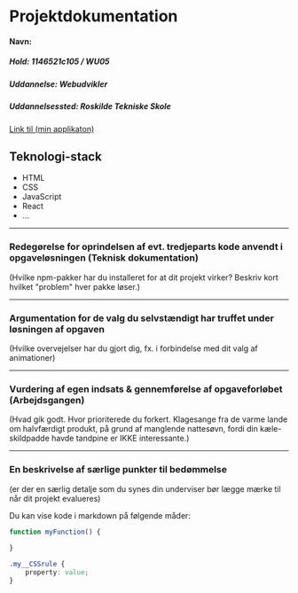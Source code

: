 # Projektdokumentation

#### Navn:

##### Hold: 1146521c105 / WU05

##### Uddannelse: Webudvikler

##### Uddannelsessted: Roskilde Tekniske Skole

[Link til (min applikaton)](http://nogether.netlify.com/)


## Teknologi-stack

-   HTML
-   CSS
-   JavaScript
-   React
-   ...

---



### Redegørelse for oprindelsen af evt. tredjeparts kode anvendt i opgaveløsningen (Teknisk dokumentation)

(Hvilke npm-pakker har du installeret for at dit projekt virker? Beskriv kort hvilket "problem" hver pakke løser.)

---

### Argumentation for de valg du selvstændigt har truffet under løsningen af opgaven

(Hvilke overvejelser har du gjort dig, fx. i forbindelse med dit valg af animationer)

---
### Vurdering af egen indsats & gennemførelse af opgaveforløbet (Arbejdsgangen)

(Hvad gik godt. Hvor prioriterede du forkert. Klagesange fra de varme lande om halvfærdigt produkt, på grund af manglende nattesøvn, fordi din kæle-skildpadde havde tandpine er IKKE interessante.)

---
### En beskrivelse af særlige punkter til bedømmelse

(er der en særlig detalje som du synes din underviser bør lægge mærke til når dit projekt evalueres)

Du kan vise kode i markdown på følgende måder: 
```js
function myFunction() {
	
}
```

```css
.my__CSSrule {
	property: value;
}
```

